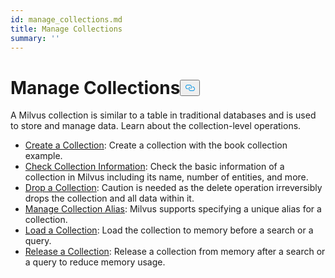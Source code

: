 ```yaml
---
id: manage_collections.md
title: Manage Collections
summary: ''
---
```

<h1 id="Manage-Collections" class="common-anchor-header">Manage Collections<button data-href="#Manage-Collections" class="anchor-icon" translate="no">
      <svg translate="no"
        aria-hidden="true"
        focusable="false"
        height="20"
        version="1.1"
        viewBox="0 0 16 16"
        width="16"
      >
        <path
          fill="#0092E4"
          fill-rule="evenodd"
          d="M4 9h1v1H4c-1.5 0-3-1.69-3-3.5S2.55 3 4 3h4c1.45 0 3 1.69 3 3.5 0 1.41-.91 2.72-2 3.25V8.59c.58-.45 1-1.27 1-2.09C10 5.22 8.98 4 8 4H4c-.98 0-2 1.22-2 2.5S3 9 4 9zm9-3h-1v1h1c1 0 2 1.22 2 2.5S13.98 12 13 12H9c-.98 0-2-1.22-2-2.5 0-.83.42-1.64 1-2.09V6.25c-1.09.53-2 1.84-2 3.25C6 11.31 7.55 13 9 13h4c1.45 0 3-1.69 3-3.5S14.5 6 13 6z"
        ></path>
      </svg>
    </button></h1><p>A Milvus collection is similar to a table in traditional databases and is used to store and manage data. Learn about the collection-level operations.</p>
<ul>
<li><a href="/docs/fr/create_collection.md">Create a Collection</a>: Create a collection with the book collection example.</li>
<li><a href="/docs/fr/check_collection.md">Check Collection Information</a>: Check the basic information of a collection in Milvus including its name, number of entities, and more.</li>
<li><a href="/docs/fr/drop_collection.md">Drop a Collection</a>: Caution is needed as the delete operation irreversibly drops the collection and all data within it.</li>
<li><a href="/docs/fr/collection_alias.md">Manage Collection Alias</a>: Milvus supports specifying a unique alias for a collection.</li>
<li><a href="/docs/fr/load_collection.md">Load a Collection</a>: Load the collection to memory before a search or a query.</li>
<li><a href="/docs/fr/release_collection.md">Release a Collection</a>: Release a collection from memory after a search or a query to reduce memory usage.</li>
</ul>
